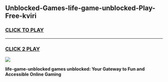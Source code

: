 
## Unblocked-Games-life-game-unblocked-Play-Free-kviri
<h3>
<a href="https://premium76.site?title=life-game-unblocked&ref=15A">CLICK TO PLAY</a></h3>
<hr>

<h3>
<a href="https://premium76.site?title=life-game-unblocked&ref=15A">CLICK 2 PLAY</a>
  
</h3>

<a href="https://premium76.site?title=life-game-unblocked&ref=15A"><img src="https://clearcache.store/games.png"></a>


**life-game-unblocked games unblocked: Your Gateway to Fun and Accessible Online Gaming**
